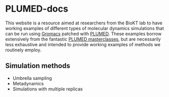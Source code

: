 # PLUMED-docs
This website is a resource aimed at researchers from the BioKT lab
to have working examples of different types of molecular dynamics
simulations that can be run using [Gromacs](https://www.gromacs.org/)
 patched with [PLUMED](https://www.plumed.org/). These examples
borrow extensively from the fantastic
[PLUMED masterclasses](https://www.plumed.org/masterclass), but are
necessarily less exhaustive and intended to provide working examples
of methods we routinely employ.

## Simulation methods
* Umbrella sampling
* Metadynamics
* Simulations with multiple replicas
